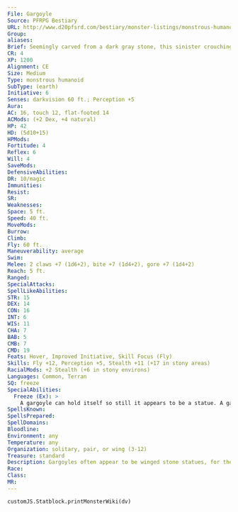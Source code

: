 ```yaml
---
File: Gargoyle
Source: PFRPG Bestiary
URL: http://www.d20pfsrd.com/bestiary/monster-listings/monstrous-humanoids/gargoyle
Group: 
aliases: 
Brief: Seemingly carved from a dark gray stone, this sinister crouching humanoid resembles a horned, winged demon.
CR: 4
XP: 1200
Alignment: CE
Size: Medium
Type: monstrous humanoid
SubType: (earth)
Initiative: 6
Senses: darkvision 60 ft.; Perception +5
Aura: 
AC: 16, touch 12, flat-footed 14
ACMods: (+2 Dex, +4 natural)
HP: 42
HD: (5d10+15)
HPMods: 
Fortitude: 4
Reflex: 6
Will: 4
SaveMods: 
DefensiveAbilities: 
DR: 10/magic
Immunities: 
Resist: 
SR: 
Weaknesses: 
Space: 5 ft.
Speed: 40 ft.
MoveMods: 
Burrow: 
Climb: 
Fly: 60 ft.
Maneuverability: average
Swim: 
Melee: 2 claws +7 (1d6+2), bite +7 (1d4+2), gore +7 (1d4+2)
Reach: 5 ft.
Ranged: 
SpecialAttacks: 
SpellLikeAbilities: 
STR: 15
DEX: 14
CON: 16
INT: 6
WIS: 11
CHA: 7
BAB: 5
CMB: 7
CMD: 19
Feats: Hover, Improved Initiative, Skill Focus (Fly)
Skills: Fly +12, Perception +5, Stealth +11 (+17 in stony areas)
RacialMods: +2 Stealth (+6 in stony environs)
Languages: Common, Terran
SQ: freeze
SpecialAbilities:
  Freeze (Ex): >
    A gargoyle can hold itself so still it appears to be a statue. A gargoyle that uses freeze can take 20 on its Stealth check to hide in plain sight as a stone statue.
SpellsKnown: 
SpellsPrepared: 
SpellDomains: 
Bloodline: 
Environment: any
Temperature: any
Organization: solitary, pair, or wing (3-12)
Treasure: standard
Description: Gargoyles often appear to be winged stone statues, for they can perch indefinitely without moving, allowing them to surprise their foes.  Gargoyles tend toward obsessive-compulsive behaviors that are as varied as their kind is plentiful.  Books, stolen trinkets, weapons, and grisly trophies harvested from fallen foes are just a few examples of the types of things a gargoyle might collect to decorate its lair and territory. Gargoyles tend toward a solitary lifestyle, though they sometimes form fearsome groups called "wings" for protection and sport. In certain conditions, a tribe of gargoyles might even ally with other creatures, but even the most stable alliances with a gargoyle tribe can collapse for the smallest of reasons-gargoyles are nothing if not treacherous, petty, and vindictive.  Gargoyles have been known to dwell in the heart of the largest of cities, crouching amid the decorations of stone cathedrals and buildings where they hide in plain sight by day and swoop down to feed on vagabonds, beggars, and other unfortunates at night.  The longer a tribe of gargoyles abides in a region of ruins or buildings, the more its members come to resemble that region's architectural styles. The changes a gargoyle's appearance undergoes are slow and subtle, but over the course of years, it can shift radically.  One unusual variant of gargoyle dwells not amid buildings and ruins but under the waves of the sea. These creatures are known as kapoacinths-they have the same basic statistics as normal gargoyles, save that they have the aquatic subtype and their wings grant them a swim speed of 60 feet (but are useless for actual flight). Kapoacinths dwell in shallow, coastal regions where they can shamble up from the surf to prey on those that reside there. They are more likely to form wings, as kapoacinths prefer group living to a solitary lifestyle.
Race: 
Class: 
MR: 
---
```

```dataviewjs
customJS.Statblock.printMonsterWiki(dv)
```
